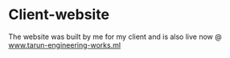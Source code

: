 # Client-website
The website was built by me for my client and is also live now @ <a href="http://tarun-engineering-works.ml/">www.tarun-engineering-works.ml<a>
